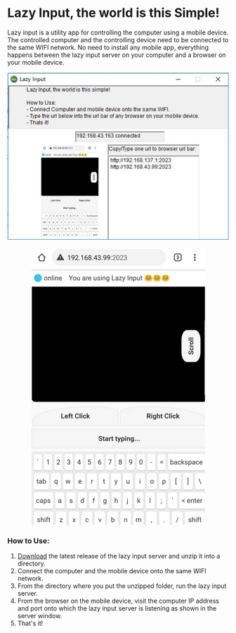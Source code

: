 # Lazy Input, the world is this Simple!
Lazy input is a utility app for controlling the computer using a mobile device.
The controlled computer and the controlling device need to be connected to the same WIFI network.
No need to install any mobile app, everything happens between the lazy input server on your computer and a browser on your mobile device.

<div align="center">
 
![Server side view](https://github.com/SimonAndro/lazy-input-server/raw/main/preview/serverapp.JPG "Server side view")
 
</div>

<div align="center">
  
![Client side view](https://github.com/SimonAndro/lazy-input-server/raw/main/preview/bg.bmp "Client side view") 
  
</div>
  
### How to Use:
1. [Download](https://github.com/SimonAndro/lazy-input-server/raw/main/release/v1.0/lazy%20input.zip) the latest release of the lazy input server and unzip it into a directory.
2. Connect the computer and the mobile device onto the same WIFI network.
3. From the directory where you put the unzipped folder, run the lazy input server.
4. From the browser on the mobile device, visit the computer IP address and port onto which the lazy input server is listening as shown in the server window.
5. That's it!

